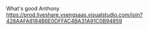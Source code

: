 What's good Anthony
https://prod.liveshare.vsengsaas.visualstudio.com/join?428AAFA8184B6E0DFFAC4BA31A91C0B94859

